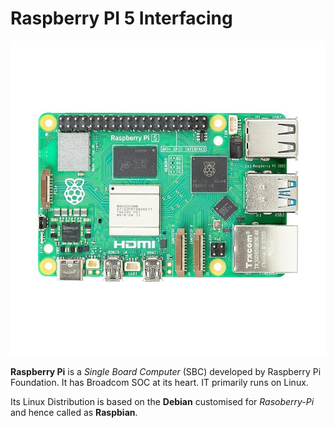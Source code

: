 # Raspberry PI 5 Interfacing

![image of RPI](RPI.jpg)

**Raspberry Pi** is a *Single Board Computer* (SBC) developed by Raspberry Pi Foundation.  It has Broadcom SOC at its heart. IT primarily runs on Linux. 

Its Linux Distribution is based on the **Debian** customised for *Rasoberry-Pi* and hence called as **Raspbian**.   
